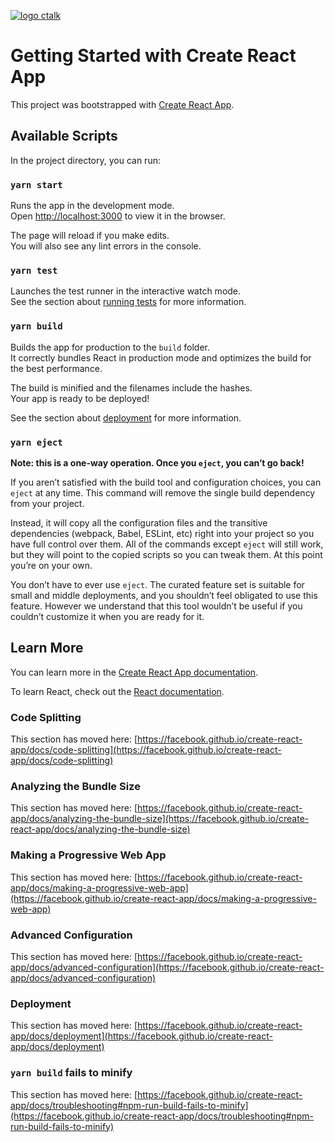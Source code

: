 [![logo ctalk](https://lh3.googleusercontent.com/xFBw-NuyaBwo3QIcRfPn3Q2as7nA7Wi_HoWexxmtVgXuht3cq7edJ7uXjmpoZp0P1ipHHFaUgRxLTzVCGzkadeg1PMdQdePW9ThYMCiIXyfH57aNKlAJQlX5nh9GUgdVSiWBCsCUW3X28JTNMlEsMPSxu6upfRXy0lWqy7exo1aDfa3QxGDyKVz0Oe2c8bj44SwuVkwRrZVDEgIRCdUfT3rU-orGbwbV69qT9dKE2BkbxTvsem2sOWIVaHUJVQAqgiWak6Q1CsnnCFEFSwJriswgL53LuxlNWTvwCQ0uHnXpID1iVv3b_v9vRIUyL40YvF4LF-v1TX2k2LhK623MBpj_r-q4ya3n0FCQbKIBQwq8gfcj_IfkJsL0xBAAV6SynQXg4YpegMNq-HQXFkCvlLc50A33NXRn7D2jVGrReBFl9cDZPt8A_M2g57qYQjLAqjrjPqIZ7QK5Xy18Y6-CCeQX5lRt8rmskut1xUhiiRLP2d26x6Wi7Uk6vDyy87MZ1DAT9ByTonzijbVWBQbSH4-Zjp77qLlcfw48Ja8hdAYVTWhzqPMj16w5U06owDevDBgcbvaLML8njpk_pd-oIwiDoZUFjd4PFBAtDEJtKEjRML8DKWAO8Y3rWq-L0lMekUtwyBw7VaT07PDMq1Bnsc3kZRGgltqQOVTgb2A3VeKTStksuNwdACYaCZZd3FzS2Z52-7rkr4WZKDt3paZ7V00g9A=w1332-h947-no?authuser=0)](https://github.com/gemasaputera/catch-pokemon)

# Getting Started with Create React App

This project was bootstrapped with [Create React App](https://github.com/facebook/create-react-app).

## Available Scripts

In the project directory, you can run:

### `yarn start`

Runs the app in the development mode.\
Open [http://localhost:3000](http://localhost:3000) to view it in the browser.

The page will reload if you make edits.\
You will also see any lint errors in the console.

### `yarn test`

Launches the test runner in the interactive watch mode.\
See the section about [running tests](https://facebook.github.io/create-react-app/docs/running-tests) for more information.

### `yarn build`

Builds the app for production to the `build` folder.\
It correctly bundles React in production mode and optimizes the build for the best performance.

The build is minified and the filenames include the hashes.\
Your app is ready to be deployed!

See the section about [deployment](https://facebook.github.io/create-react-app/docs/deployment) for more information.

### `yarn eject`

**Note: this is a one-way operation. Once you `eject`, you can’t go back!**

If you aren’t satisfied with the build tool and configuration choices, you can `eject` at any time. This command will remove the single build dependency from your project.

Instead, it will copy all the configuration files and the transitive dependencies (webpack, Babel, ESLint, etc) right into your project so you have full control over them. All of the commands except `eject` will still work, but they will point to the copied scripts so you can tweak them. At this point you’re on your own.

You don’t have to ever use `eject`. The curated feature set is suitable for small and middle deployments, and you shouldn’t feel obligated to use this feature. However we understand that this tool wouldn’t be useful if you couldn’t customize it when you are ready for it.

## Learn More

You can learn more in the [Create React App documentation](https://facebook.github.io/create-react-app/docs/getting-started).

To learn React, check out the [React documentation](https://reactjs.org/).

### Code Splitting

This section has moved here: [https://facebook.github.io/create-react-app/docs/code-splitting](https://facebook.github.io/create-react-app/docs/code-splitting)

### Analyzing the Bundle Size

This section has moved here: [https://facebook.github.io/create-react-app/docs/analyzing-the-bundle-size](https://facebook.github.io/create-react-app/docs/analyzing-the-bundle-size)

### Making a Progressive Web App

This section has moved here: [https://facebook.github.io/create-react-app/docs/making-a-progressive-web-app](https://facebook.github.io/create-react-app/docs/making-a-progressive-web-app)

### Advanced Configuration

This section has moved here: [https://facebook.github.io/create-react-app/docs/advanced-configuration](https://facebook.github.io/create-react-app/docs/advanced-configuration)

### Deployment

This section has moved here: [https://facebook.github.io/create-react-app/docs/deployment](https://facebook.github.io/create-react-app/docs/deployment)

### `yarn build` fails to minify

This section has moved here: [https://facebook.github.io/create-react-app/docs/troubleshooting#npm-run-build-fails-to-minify](https://facebook.github.io/create-react-app/docs/troubleshooting#npm-run-build-fails-to-minify)
